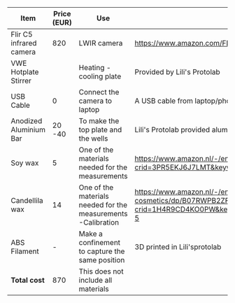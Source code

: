 | Item                    | Price (EUR) | Use                                                           | Link     / Comments   								                                                                                                                                                         |
|-------------------------|-------------|---------------------------------------------------------------|----------------------------------------------------------------------------------------------------------------------------------------------------------------------------------------|
| Flir C5 infrared camera | 820         | LWIR camera                                                   | https://www.amazon.com/FLIR-Thermal-Imaging-Camera-WiFi/dp/B0892MZZT1                                                                                                                  |
| VWE Hotplate Stirrer    |             | Heating -cooling plate                                        | Provided by Lili's Protolab                                                                                                                                                            |
| USB  Cable              | 0           | Connect the camera to laptop                                  | A USB cable from laptop/phone charger can be used                                                                                                                                      |
| Anodized Aluminium Bar  | 20 -40      | To make the top plate and the wells                           | Lili's Protolab provided aluminum bars and tools to drill the holes and paint it black                                                                                                 |
| Soy wax                 | 5           | One of the materials needed for the measurements              | 	https://www.amazon.nl/-/en/Eco-Lux-Essentials-Premium-Cruelty-Natural/dp/B08N59RWBX/ref=sr_1_5?crid=3PR5EKJ6J7LMT&keywords=soy+wax&qid=1698256145&sprefix=soy+wax%2Caps%2C245&sr=	    |
| Candellila wax          | 14          | One of the materials needed for the measurements -Calibration | https://www.amazon.nl/-/en/Candelilla-euphorbia-vegetable-alternative-cosmetics/dp/B07RWPB2ZF/ref=sr_1_5?crid=1H4R9CD4KO0PW&keywords=candelilla+wax&qid=1698256200&sprefix=candel%2Caps%2C110&sr=8-5 |
| ABS Filament            | -           | Make a confinement to capture the same position               | 3D printed in Lili'sprotolab                                                                                                                                                           | 
| **Total cost**          | 870         | This does not include all materials                           |                                                                                                                                                                                        |                                      
